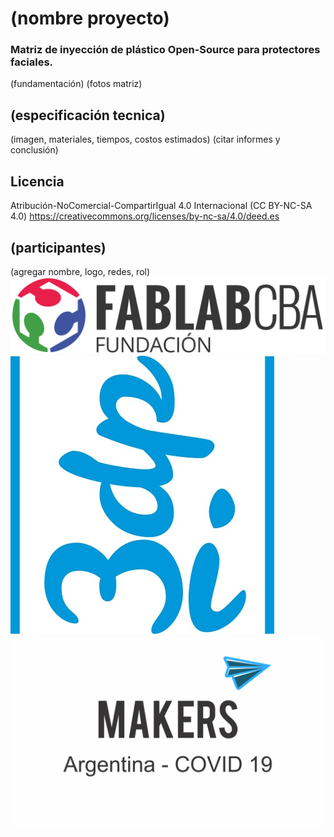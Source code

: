 # (nombre proyecto)
### Matriz de inyección de plástico Open-Source para protectores faciales.

(fundamentación)
(fotos matriz)

## (especificación tecnica)
(imagen, materiales, tiempos, costos estimados)
(citar informes y conclusión)

## Licencia

Atribución-NoComercial-CompartirIgual 4.0 Internacional (CC BY-NC-SA 4.0)
https://creativecommons.org/licenses/by-nc-sa/4.0/deed.es

## (participantes)

(agregar nombre, logo, redes, rol)
![FabLab Córdoba](./img/FabLab.jpg)
![Mi 3DP](./img/Mi3dp.jpg)
![Makers Argentina](./img/mkrsArg.jpg)
